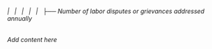 ###### |   |   |   |   |   ├── Number of labor disputes or grievances addressed annually

*Add content here*